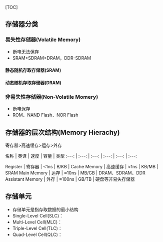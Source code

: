 [TOC]

## 存储器分类

### 易失性存储器(Volatile Memory)

* 断电无法保存
* SRAM>SDRAM>DRAM，DDR-SDRAM

#### 静态随机存取存储器(SRAM)

#### 动态随机存取存储器(DRAM)

### 非易失性存储器(Non-Volatile Momery)

* 断电保存
* ROM、NAND Flash、NOR Flash

## 存储器的层次结构(Memory Hierachy)

寄存器>高速缓存>运存>外存

名称 | 英译 | 速度 | 容量 | 类型
:---: | :---: | :---: | :---: | :---: | :---:

Register | 寄存器 | <1ns | B/KB | 
Cache Memory | 高速缓存 | ≈1ns | KB/MB | SRAM
Main Memory | 运存 | ≈10ns | MB/GB | DRAM、SDRAM、DDR
Assistant Memory | 外存 | ≈100ns | GB/TB | 硬盘等非易失存储器

## 存储单元

* 存储单元是指存取数据的最小结构
* Single-Level Cell(SLC)：
* Multi-Level Cell(MLC)：
* Triple-Level Cell(TLC)：
* Quad-Level Cell(QLC)：
